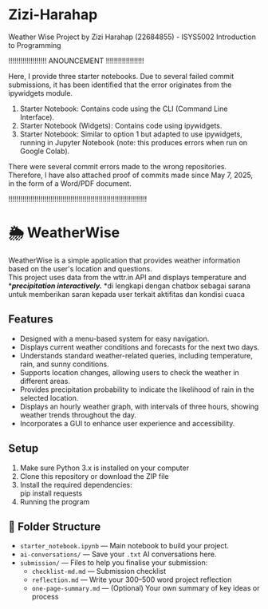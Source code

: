 # Zizi-Harahap
Weather Wise Project by Zizi Harahap (22684855) - ISYS5002 Introduction to Programming

!!!!!!!!!!!!!!!!!!! ANOUNCEMENT !!!!!!!!!!!!!!!!!!!

Here, I provide three starter notebooks. Due to several failed commit submissions, it has been identified that the error originates from the ipywidgets module.
1. Starter Notebook: Contains code using the CLI (Command Line Interface).
2. Starter Notebook (Widgets): Contains code using ipywidgets.
3. Starter Notebook: Similar to option 1 but adapted to use ipywidgets, running in Jupyter Notebook (note: this produces errors when run on Google Colab).

There were several commit errors made to the wrong repositories. Therefore, I have also attached proof of commits made since May 7, 2025, in the form of a Word/PDF document.

!!!!!!!!!!!!!!!!!!!!!!!!!!!!!!!!!!!!!!!!!!!!!!!!!!!!!!!!!!!!!!!!!!!!!

# 🌦️ WeatherWise
WeatherWise is a simple application that provides weather information based on the user's location and questions.  
This project uses data from the wttr.in API and displays temperature and ****precipitation interactively.***
*di lengkapi dengan chatbox sebagai sarana untuk memberikan saran kepada user terkait aktifitas dan kondisi cuaca

## Features
- Designed with a menu-based system for easy navigation.
- Displays current weather conditions and forecasts for the next two days.
- Understands standard weather-related queries, including temperature, rain, and sunny conditions.
- Supports location changes, allowing users to check the weather in different areas.
- Provides precipitation probability to indicate the likelihood of rain in the selected location.
- Displays an hourly weather graph, with intervals of three hours, showing weather trends throughout the day.
- Incorporates a GUI to enhance user experience and accessibility.

## Setup
1. Make sure Python 3.x is installed on your computer
2. Clone this repository or download the ZIP file  
3. Install the required dependencies:  
   pip install requests
5. Running the program

## 📁 Folder Structure
- `starter_notebook.ipynb` — Main notebook to build your project.
- `ai-conversations/` — Save your `.txt` AI conversations here.
- `submission/` — Files to help you finalise your submission:
  - `checklist-md.md` — Submission checklist
  - `reflection.md` — Write your 300–500 word project reflection
  - `one-page-summary.md` — (Optional) Your own summary of key ideas or process
